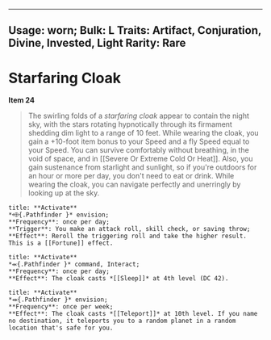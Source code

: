 
---
Usage: worn;
Bulk: L
Traits: Artifact, Conjuration, Divine, Invested, Light
Rarity: Rare
---

# Starfaring Cloak

**Item 24**

> The swirling folds of a *starfaring cloak* appear to contain the night sky, with the stars rotating hypnotically through its firmament shedding dim light to a range of 10 feet. While wearing the cloak, you gain a +10-foot item bonus to your Speed and a fly Speed equal to your Speed. You can survive comfortably without breathing, in the void of space, and in [[Severe Or Extreme Cold Or Heat]]. Also, you gain sustenance from starlight and sunlight, so if you're outdoors for an hour or more per day, you don't need to eat or drink. While wearing the cloak, you can navigate perfectly and unerringly by looking up at the sky.

```ad-embed-ability
title: **Activate**
*⬲{.Pathfinder }* envision; 
**Frequency**: once per day;
**Trigger**: You make an attack roll, skill check, or saving throw;
**Effect**: Reroll the triggering roll and take the higher result. This is a [[Fortune]] effect.

```

```ad-embed-ability
title: **Activate**
*⬺{.Pathfinder }* command, Interact; 
**Frequency**: once per day;
**Effect**: The cloak casts *[[Sleep]]* at 4th level (DC 42).

```

```ad-embed-ability
title: **Activate**
*⬽{.Pathfinder }* envision; 
**Frequency**: once per week;
**Effect**: The cloak casts *[[Teleport]]* at 10th level. If you name no destination, it teleports you to a random planet in a random location that's safe for you.

```
